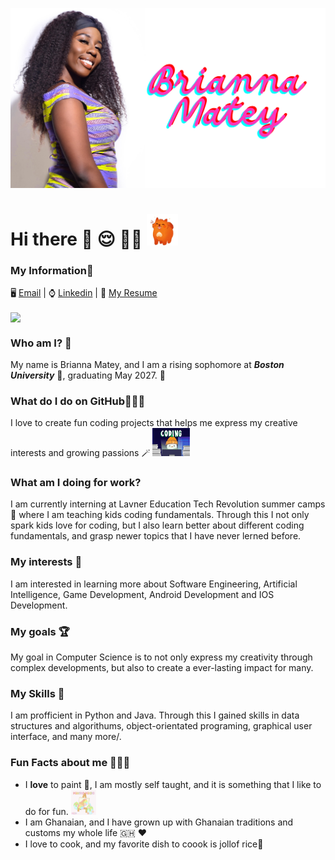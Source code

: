 <p align="center">
  <img src="https://raw.githubusercontent.com/briannammatey/briannammatey/main/Tech.png" alt="Header" width="700"/>
</p>



# Hi there 🌺 😌 👋🏾 <img src= "https://raw.githubusercontent.com/briannammatey/briannammatey/main/doggy.webp" alt="GIF" width="50">
### My Information🌟

🖥️ [Email](mailto:briannammatey@gmail.com) | 
⌚️ [Linkedin](https://www.linkedin.com/in/brianna-matey-750381295) | 
📝 [My Resume](https://docs.google.com/document/d/1xUiJNQGOwC6ZYSpL6eJ4km9Lc36Vp0imf5ZWAPfb_ck/edit?usp=sharing)



<img align="center" src="https://github-readme-stats.vercel.app/api?username=briannammatey&theme=dracula" />

### Who am I? 🤔

  My name is Brianna Matey, and I am a rising sophomore at ***Boston University*** 🐶, graduating May 2027. 🥳 
  
### What do I do on GitHub🏃🏾‍♀️
  I love to create fun coding projects that helps me express my creative interests and growing passions 🪄
  <img src= "https://raw.githubusercontent.com/briannammatey/briannammatey/main/penguin.webp" alt="GIF" width="60">
### What am I doing for work?
I am currently interning at Lavner Education Tech Revolution summer camps 🍭 where I am teaching kids coding fundamentals. Through this I not only spark kids love for coding, but I also learn better about different coding fundamentals, and grasp newer topics that I have never lerned before. 

### My interests 💭
  I am interested in learning more about Software Engineering, Artificial Intelligence, Game Development, Android Development and IOS Development.

### My goals 🏆
  My goal in Computer Science is to not only express my creativity through complex developments, but also to create a ever-lasting impact for many.

### My Skills 🎡
  I am profficient in Python and Java. Through this I gained skills in data structures and algorithums, object-orientated programing, graphical user interface, and many more/\.

### Fun Facts about me  🤸🏾‍♀️
- I **love** to paint 🎨, I am mostly self taught, and it is something that I like to do for fun. <img src= "https://raw.githubusercontent.com/briannammatey/briannammatey/main/paint.webp" alt="GIF" width="40">
- I am Ghanaian, and I have grown up with Ghanaian traditions and customs my whole life 🇬🇭 ❤️
- I love to cook, and my favorite dish to coook is jollof rice🍛


  


<!--



**briannammatey/briannammatey** is a ✨ _special_ ✨ repository because its `README.md` (this file) appears on your GitHub profile.

Here are some ideas to get you started:

- 🔭 I’m currently working on ...
- 🌱 I’m currently learning ...
- 👯 I’m looking to collaborate on ...
- 🤔 I’m looking for help with ...
- 💬 Ask me about ...
- 📫 How to reach me: ...
- 😄 Pronouns: ...
- ⚡ Fun fact: ...
-->
